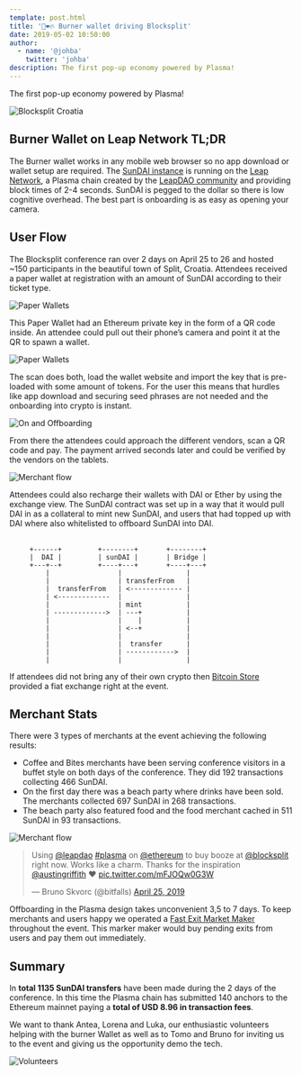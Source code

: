 ```yaml
---
template: post.html
title: '🔮❤️🔥 Burner wallet driving Blocksplit'
date: 2019-05-02 10:50:00
author:
  - name: '@johba'
    twitter: 'johba'
description: The first pop-up economy powered by Plasma!
---
```


The first pop-up economy powered by Plasma!

<img src="/img/blog/blocksplit.jpg" alt="Blocksplit Croatia">

## Burner Wallet on Leap Network TL;DR
The Burner wallet works in any mobile web browser so no app download or wallet setup are required. The [SunDAI instance](https://sundai.io) is running on the [Leap Network](https://mainnet.leapdao.org), a Plasma chain created by the [LeapDAO community](https://leapdao.org) and providing block times of 2-4 seconds. SunDAI is pegged to the dollar so there is low cognitive overhead. The best part is onboarding is as easy as opening your camera.

## User Flow 

The Blocksplit conference ran over 2 days on April 25 to 26 and hosted ~150 participants in the beautiful town of Split, Croatia. Attendees received a paper wallet at registration with an amount of SunDAI according to their ticket type. 

<img src="/img/blog/bsUser1.jpg" alt="Paper Wallets">

This Paper Wallet had an Ethereum private key in the form of a QR code inside. An attendee could pull out their phone’s camera and point it at the QR to spawn a wallet.

<img src="/img/blog/bsUser3.jpg" alt="Paper Wallets">

The scan does both, load the wallet website and import the key that is pre-loaded with some amount of tokens. For the user this means that hurdles like app download and securing seed phrases are not needed and the onboarding into crypto is instant.

<img src="/img/blog/bsUser5.jpg" alt="On and Offboarding">

From there the attendees could approach the different vendors, scan a QR code and pay. The payment arrived seconds later and could be verified by the vendors on the tablets. 

<img src="/img/blog/bsMerchant.jpg" alt=" Merchant flow">

Attendees could also recharge their wallets with DAI or Ether by using the exchange view. The SunDAI contract was set up in a way that it would pull DAI in as a collateral to mint new SunDAI, and users that had topped up with DAI where also whitelisted to offboard SunDAI into DAI.
<br>
<br>

```
     +------+         +--------+       +--------+
     |  DAI |         | sunDAI |       | Bridge |
     +---+--+         +----+---+       +----+---+
         |                 |                |
         |                 | transferFrom   |
         |  transferFrom   | <------------- |
         | <-------------  |                |
         |                 | mint           |
         | ------------->  | ---+           |
         |                 |    |           |
         |                 | <--+           |
         |                 |                |
         |                 |  transfer      |
         |                 | ------------>  |
         |                 |                |
  ```

If attendees did not bring any of their own crypto then [Bitcoin Store](https://www.bitcoin-store.hr/) provided a fiat exchange right at the event. 

## Merchant Stats

There were 3 types of merchants at the event achieving the following results:

- Coffee and Bites merchants have been serving conference visitors in a buffet style on both days of the conference. They did 192 transactions collecting 466 SunDAI.
- On the first day there was a beach party where drinks have been sold. The merchants collected 697 SunDAI in 268 transactions.
- The beach party also featured food and the food merchant cached in 511 SunDAI in 93 transactions.

<img src="/img/blog/bsParty.jpg" alt=" Merchant flow">

<blockquote class="twitter-tweet"><p lang="en" dir="ltr">Using <a href="https://twitter.com/leapdao?ref_src=twsrc%5Etfw">@leapdao</a> <a href="https://twitter.com/hashtag/plasma?src=hash&amp;ref_src=twsrc%5Etfw">#plasma</a> on <a href="https://twitter.com/ethereum?ref_src=twsrc%5Etfw">@ethereum</a> to buy booze at <a href="https://twitter.com/blocksplit?ref_src=twsrc%5Etfw">@blocksplit</a> right now. Works like a charm. Thanks for the inspiration <a href="https://twitter.com/austingriffith?ref_src=twsrc%5Etfw">@austingriffith</a> ❤️ <a href="https://t.co/mFJOQw0G3W">pic.twitter.com/mFJOQw0G3W</a></p>&mdash; Bruno Skvorc (@bitfalls) <a href="https://twitter.com/bitfalls/status/1121489973193134080?ref_src=twsrc%5Etfw">April 25, 2019</a></blockquote> <script async src="https://platform.twitter.com/widgets.js" charset="utf-8"></script>

Offboarding in the Plasma design takes unconvenient 3,5 to 7 days. To keep merchants and users happy we operated a [Fast Exit Market Maker](https://github.com/leapdao/exit-market-maker) throughout the event. This marker maker would buy pending exits from users and pay them out immediately. 

## Summary

In **total 1135 SunDAI transfers** have been made during the 2 days of the conference. In this time the Plasma chain has submitted 140 anchors to the Ethereum mainnet paying a **total of USD 8.96 in transaction fees**.


We want to thank Antea, Lorena and Luka, our enthusiastic volunteers helping with the burner Wallet as well as to Tomo and Bruno for inviting us to the event and giving us the opportunity demo the tech.

<img src="/img/blog/bsVolunteers.jpg" alt="Volunteers">
